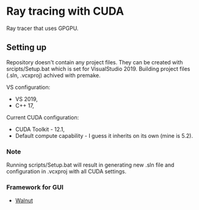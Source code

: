 # Ray tracing with CUDA
Ray tracer that uses GPGPU.

## Setting up
Repository doesn't contain any project files.
They can be created with srcipts/Setup.bat which is set for VisualStudio 2019.
Building project files (.sln, .vcxproj) achived with premake.

VS configuration:
- VS 2019,
- C++ 17,

Current CUDA configuration:
- CUDA Toolkit - 12.1,
- Default compute capability - I guess it inherits on its own (mine is 5.2).

### Note
Running scripts/Setup.bat will result in generating new .sln file and configuration in .vcxproj with all CUDA settings.

### Framework for GUI
- [Walnut](https://github.com/TheCherno/Walnut)